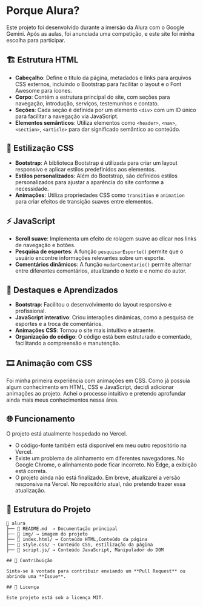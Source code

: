 # Porque Alura?

Este projeto foi desenvolvido durante a imersão da Alura com o Google Gemini. Após as aulas, foi anunciada uma competição, e este site foi minha escolha para participar.

## 🏗 Estrutura HTML

- **Cabeçalho**: Define o título da página, metadados e links para arquivos CSS externos, incluindo o Bootstrap para facilitar o layout e o Font Awesome para ícones.
- **Corpo**: Contém a estrutura principal do site, com seções para navegação, introdução, serviços, testemunhos e contato.
- **Seções**: Cada seção é definida por um elemento `<div>` com um ID único para facilitar a navegação via JavaScript.
- **Elementos semânticos**: Utiliza elementos como `<header>`, `<nav>`, `<section>`, `<article>` para dar significado semântico ao conteúdo.

## 🎨 Estilização CSS

- **Bootstrap**: A biblioteca Bootstrap é utilizada para criar um layout responsivo e aplicar estilos predefinidos aos elementos.
- **Estilos personalizados**: Além do Bootstrap, são definidos estilos personalizados para ajustar a aparência do site conforme a necessidade.
- **Animações**: Utiliza propriedades CSS como `transition` e `animation` para criar efeitos de transição suaves entre elementos.

## ⚡ JavaScript

- **Scroll suave**: Implementa um efeito de rolagem suave ao clicar nos links de navegação e botões.
- **Pesquisa de esportes**: A função `pesquisarEsporte()` permite que o usuário encontre informações relevantes sobre um esporte.
- **Comentários dinâmicos**: A função `mudarComentario()` permite alternar entre diferentes comentários, atualizando o texto e o nome do autor.

## 🚀 Destaques e Aprendizados

- **Bootstrap**: Facilitou o desenvolvimento do layout responsivo e profissional.
- **JavaScript interativo**: Criou interações dinâmicas, como a pesquisa de esportes e a troca de comentários.
- **Animações CSS**: Tornou o site mais intuitivo e atraente.
- **Organização do código**: O código está bem estruturado e comentado, facilitando a compreensão e manutenção.

## 🎞 Animação com CSS

Foi minha primeira experiência com animações em CSS. Como já possuía algum conhecimento em HTML, CSS e JavaScript, decidi adicionar animações ao projeto. Achei o processo intuitivo e pretendo aprofundar ainda mais meus conhecimentos nessa área.

## 🌐 Funcionamento

O projeto está atualmente hospedado no Vercel.

- O código-fonte também está disponível em meu outro repositório na Vercel.
- Existe um problema de alinhamento em diferentes navegadores. No Google Chrome, o alinhamento pode ficar incorreto. No Edge, a exibição está correta.
- O projeto ainda não está finalizado. Em breve, atualizarei a versão responsiva na Vercel. No repositório atual, não pretendo trazer essa atualização.

## 📂 Estrutura do Projeto

```
📂 alura
├── 📄 README.md  → Documentação principal
├── 📂 img/ → imagem do projeto
├── 📂 index.html/ → Conteúdo HTML,Conteúdo da página
├── 📂 style.css/ → Conteúdo CSS, estilização da página
├── 📂 script.js/ → Conteúdo JavaScript, Manipulador do DOM

## 📌 Contribuição

Sinta-se à vontade para contribuir enviando um **Pull Request** ou abrindo uma **Issue**.

## 📜 Licença

Este projeto está sob a licença MIT.
